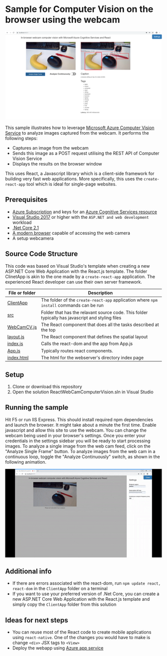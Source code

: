 # Sample for Computer Vision on the browser using the webcam

![image with one analysis](./images/ReactComputerVision.png)

This sample illustrates how to leverage [Microsoft Azure Computer Vision Service](https://docs.microsoft.com/en-us/azure/cognitive-services/computer-vision/home) to analyze images captured from the webcam. It performs the following steps:
* Captures an image from the webcam
* Sends this image as a POST request utilising the REST API of Computer Vision Service
* Displays the results on the browser window

This uses React, a Javascript library which is a client-side framework for building very fast web applications. More specifically, this uses the `create-react-app` tool which is ideal for single-page websites.

## Prerequisites

* [Azure Subscription](https://azure.microsoft.com/en-us/) and keys for an [Azure Cognitive Services resource](https://docs.microsoft.com/en-us/azure/cognitive-services/cognitive-services-apis-create-account)
* [Visual Studio 2017](https://visualstudio.microsoft.com/) or higher with the `ASP.NET and web development`  workload 
* [.Net Core 2.1](https://dotnet.microsoft.com/download/dotnet-core/2.1) 
* [A modern browser](http://caniuse.com/#feat=stream) capable of accessing the web camera
* A setup webcamera 

## Source Code Structure
This code was based on Visual Studio's template when creating a new ASP.NET Core Web Application with the React.js template. The folder ClinetApp is akin to the one made by a `create-react-app` application. The experienced React developer can use their own server framework. 

| File or folder | Description |
|-------------|-------------|
| [ClientApp](./ClientApp) | The folder of the `create-react-app` application where `npm install` commands can be run|
| [src](./ClientApp/src) | Folder that has the relavant source code. This folder typically has javascript and styling files|
| [WebCamCV.js](./ClientApp/src/components/WebCamCV.js) | The React component that does all the tasks described at the top|
| [layout.js](./ClientApp/src/components/layout.js) | The React component that defines the spatial layout|
| [index.js](./ClientApp/src/index.js) | Calls the react-dom and the app from App.js |
| [App.js](./ClientApp/src/App.js) | Typically routes react components. |
| [index.html](./ClientApp/public/index.html) | The html for the webserver's directory index page |


## Setup

1. Clone or download this repository
2. Open the solution ReactWebCamComputerVision.sln in Visual Studio

## Running the sample

Hit F5 or run IIS Express. This should install required npm dependencies and launch the browser. It might take about a minute the first time. Enable javascript and allow this site to use the webcam. You can change the webcam being used in your browser's settings. 
Once you enter your credentials in the settings sidebar you will be ready to start processing images. To analyze a single image from the web cam feed, click on the "Analyze Single Frame" button. To analyze images from the web cam in a continuous loop, toggle the "Analyze Continuously" switch, as shown in the following animation.


![gif demonstrating the results](./images/ComputerVisionSample.gif)


## Additional info
* If there are errors associated with the react-dom, run `npm update react, react-dom` in the `ClientApp` folder on a terminal
* If you want to use your preferred version of .Net Core, you can create a new ASP.NET Core Web Application with the React.js template and simply copy the `ClientApp` folder from this solution



## Ideas for next steps
* You can reuse most of the React code to create mobile applications using `react-native`. One of the changes you would have to make is change `<div>` JSX tags to `<View>`
* Deploy the webapp using [Azure app service](https://docs.microsoft.com/en-us/azure/app-service/app-service-web-get-started-dotnet)

